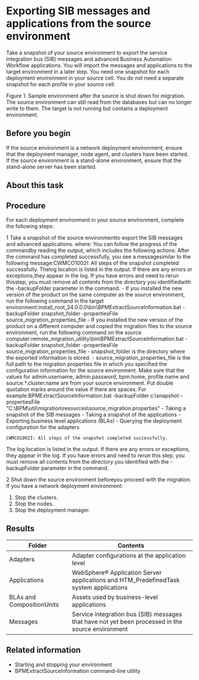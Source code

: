 # Exporting SIB messages and applications from the source environment

Take a snapshot of your source
environment to export the service integration bus (SIB) messages and
advanced Business Automation Workflow applications.
You will import the messages and applications to the target environment
in a later step. You need one snapshot for each deployment environment
in your source cell. You do not need a separate snapshot for each
profile in your source cell.

Figure 1. Sample environment after the source is
shut down for migration. The source environment can still read from
the databases but can no longer write to them. The target is not running
but contains a deployment environment.

<!-- image -->

<!-- image -->

## Before you begin

If the source environment is a network deployment
environment, ensure that the deployment manager, node agent, and clusters
have been started. If the source environment is a stand-alone environment,
ensure that the stand-alone server has been started.

## About this task

## Procedure

For each deployment environment in your
source environment, complete the following steps:

1 Take a snapshot of the source environmentto export the SIB messages and advanced applications. where: You can follow the progress of the commandby reading the output, which includes the following actions: After the command has completed successfully, you see a messagesimilar to the following message:CWMCO1002I: All steps of the snapshot completed successfully. Thelog location is listed in the output. If there are any errors or exceptions,they appear in the log. If you have errors and need to rerun thisstep, you must remove all contents from the directory you identifiedwith the -backupFolder parameter in the command.
    - If you installed the new version of the product on the same computer
as the source environment, run the following command in the target
environment:install\_root\_24.0.0.0\bin\BPMExtractSourceInformation.bat -backupFolder snapshot\_folder -propertiesFile source\_migration\_properties\_file
    - If you installed the new version of the product on a different
computer and copied the migration files to the source environment,
run the following command on the source computer:remote\_migration\_utility\bin\BPMExtractSourceInformation.bat -backupFolder snapshot\_folder -propertiesFile source\_migration\_properties\_file
    - snapshot\_folder is the directory where the
exported information is stored.
    - source\_migration\_properties\_file is the full
path to the migration properties file in which you specified the configuration
information for the source environment. Make sure that the values
for admin.username, admin.password,
bpm.home, profile.name and
source.*.cluster.name are from your source environment.
Put double quotation marks around the value if there are spaces. For
example:BPMExtractSourceInformation.bat -backupFolder c:\snapshot -propertiesFile "C:\BPM\util\migration\resources\source\_migration.properties"
    - Taking a snapshot of the SIB messages
    - Taking a snapshot of the applications
    - Exporting business level applications (BLAs)
    - Querying the deployment configuration for the adapters

```
CWMCO1002I: All steps of the snapshot completed successfully.
```

The
log location is listed in the output. If there are any errors or exceptions,
they appear in the log. If you have errors and need to rerun this
step, you must remove all contents from the directory you identified
with the -backupFolder parameter in the command.

2 Shut down the source environment beforeyou proceed with the migration. If you have a network deployment environment:

1. Stop the clusters.
2. Stop the nodes.
3. Stop the deployment manager.

## Results

| Folder                    | Contents                                                                                          |
|---------------------------|---------------------------------------------------------------------------------------------------|
| Adapters                  | Adapter configurations at the application level                                                   |
| Applications              | WebSphere® Application Server applications and HTM\_PredefinedTask system applications             |
| BLAs and CompositionUnits | Assets used by business-level applications                                                        |
| Messages                  | Service integration bus (SIB) messages that have not yet been processed in the source environment |

## Related information

- Starting and stopping your environment
- BPMExtractSourceInformation command-line utility
